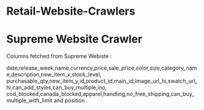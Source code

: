 # Retail-Website-Crawlers

# Supreme Website Crawler 
Columns fetched from Supreme Webiste :

date,release_week,name,currency,price,sale_price,color,size,category_name,description,new_item_x,stock_level,	purchasable_qty,new_item_y,id,product_id,main_id,image_url_hi,swatch_url_hi,can_add_styles,can_buy_multiple,ino,
cod_blocked,canada_blocked,apparel,handling,no_free_shipping,can_buy_multiple_with_limit and position .



